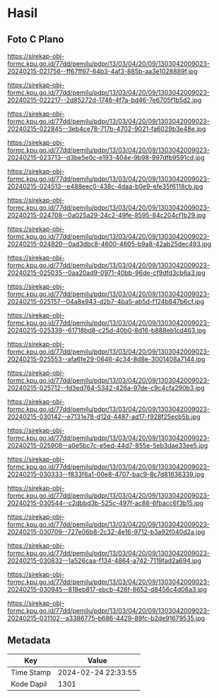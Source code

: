 # Hasil

## Foto C Plano

https://sirekap-obj-formc.kpu.go.id/77dd/pemilu/pdpr/13/03/04/20/09/1303042009023-20240215-021756--ff67ff67-64b3-4af3-885b-aa3e1028889f.jpg

https://sirekap-obj-formc.kpu.go.id/77dd/pemilu/pdpr/13/03/04/20/09/1303042009023-20240215-022217--2d85272d-1746-4f7a-bd46-7e6705f1b5d2.jpg

https://sirekap-obj-formc.kpu.go.id/77dd/pemilu/pdpr/13/03/04/20/09/1303042009023-20240215-022845--3eb4ce78-717b-4702-9021-fa6029b3e48e.jpg

https://sirekap-obj-formc.kpu.go.id/77dd/pemilu/pdpr/13/03/04/20/09/1303042009023-20240215-023713--d3be5e0c-e193-404e-9b98-997dfb9591cd.jpg

https://sirekap-obj-formc.kpu.go.id/77dd/pemilu/pdpr/13/03/04/20/09/1303042009023-20240215-024513--e488eec0-438c-4daa-b0e9-efe35f6118cb.jpg

https://sirekap-obj-formc.kpu.go.id/77dd/pemilu/pdpr/13/03/04/20/09/1303042009023-20240215-024708--0a025a29-24c2-49fe-8595-84c204cf1b29.jpg

https://sirekap-obj-formc.kpu.go.id/77dd/pemilu/pdpr/13/03/04/20/09/1303042009023-20240215-024820--0ad3dbc8-4600-4605-b9a8-42ab25dec493.jpg

https://sirekap-obj-formc.kpu.go.id/77dd/pemilu/pdpr/13/03/04/20/09/1303042009023-20240215-025035--0aa20ad9-0971-40bb-96de-cf9dfd3cb6a3.jpg

https://sirekap-obj-formc.kpu.go.id/77dd/pemilu/pdpr/13/03/04/20/09/1303042009023-20240215-025157--04a8e943-d2b7-4ba5-ab5d-f124b847b6cf.jpg

https://sirekap-obj-formc.kpu.go.id/77dd/pemilu/pdpr/13/03/04/20/09/1303042009023-20240215-025339--61718bd8-c25d-40b0-8d16-b888eb1cd463.jpg

https://sirekap-obj-formc.kpu.go.id/77dd/pemilu/pdpr/13/03/04/20/09/1303042009023-20240215-025553--afa6fe29-0646-4c34-8d8e-3001408a7144.jpg

https://sirekap-obj-formc.kpu.go.id/77dd/pemilu/pdpr/13/03/04/20/09/1303042009023-20240215-025712--fd3ed764-5342-426a-97de-c9c4cfa290b3.jpg

https://sirekap-obj-formc.kpu.go.id/77dd/pemilu/pdpr/13/03/04/20/09/1303042009023-20240215-030142--e7131e78-d12d-4487-ad17-f928f25ecb5b.jpg

https://sirekap-obj-formc.kpu.go.id/77dd/pemilu/pdpr/13/03/04/20/09/1303042009023-20240215-025908--a0e5bc7c-e5ed-44d7-855e-5eb3dae33ee5.jpg

https://sirekap-obj-formc.kpu.go.id/77dd/pemilu/pdpr/13/03/04/20/09/1303042009023-20240215-030333--f833f6a1-00e8-4707-bac9-8c7d81636339.jpg

https://sirekap-obj-formc.kpu.go.id/77dd/pemilu/pdpr/13/03/04/20/09/1303042009023-20240215-030544--c2dbbd3b-525c-497f-ac88-6fbacc6f3b15.jpg

https://sirekap-obj-formc.kpu.go.id/77dd/pemilu/pdpr/13/03/04/20/09/1303042009023-20240215-030709--727e06b8-2c32-4e16-9712-b3a92f040d2a.jpg

https://sirekap-obj-formc.kpu.go.id/77dd/pemilu/pdpr/13/03/04/20/09/1303042009023-20240215-030832--1a526caa-f134-4864-a742-7119fad2a694.jpg

https://sirekap-obj-formc.kpu.go.id/77dd/pemilu/pdpr/13/03/04/20/09/1303042009023-20240215-030945--818eb817-ebcb-426f-8652-d8456c4d06a3.jpg

https://sirekap-obj-formc.kpu.go.id/77dd/pemilu/pdpr/13/03/04/20/09/1303042009023-20240215-031102--a3386775-b686-4429-89fc-b2de91679535.jpg


## Metadata

| Key        | Value               |
| ---------- | ------------------- |
| Time Stamp | 2024-02-24 22:33:55 |
| Kode Dapil | 1301                |



